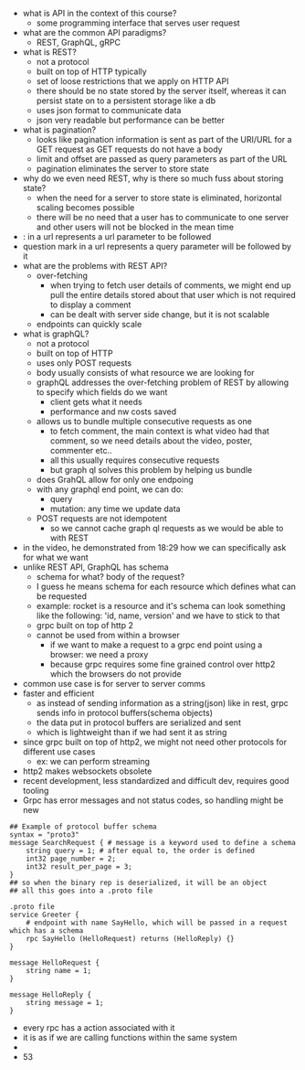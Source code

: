 - what is API in the context of this course?
	- some programming interface that serves user request
- what are the common API paradigms?
	- REST, GraphQL, gRPC
- what is REST?
	- not a protocol
	- built on top of HTTP typically
	- set of  loose restrictions that we apply on HTTP API
	- there should be no state stored by the server itself, whereas it can persist state on to a persistent storage like a db
	- uses json format to communicate data
	- json very readable but performance can be better
- what is pagination?
	- looks like pagination information is sent as part of the URI/URL for a GET request as GET requests do not have a body
	- limit and offset are passed as query parameters as part of the URL
	- pagination eliminates the server to store state
- why do we even need REST, why is there so much fuss about storing state?
	- when the need for a server to store state is eliminated, horizontal scaling becomes possible
	- there will be no need that a user has to communicate to one server and other users will not be blocked in the mean time
- : in a url represents a url parameter to be followed
- question mark in a url represents a query parameter will be followed by it
- what are the problems with REST API?
	- over-fetching
		- when trying to fetch user details of comments, we might end up pull the entire details stored about that user which is not required to display a comment
		- can be dealt with server side change, but it is not scalable
	- endpoints can quickly scale
- what is graphQL?
	- not a protocol
	- built on top of HTTP
	- uses only POST requests
	- body usually consists of what resource we are looking for
	- graphQL addresses the over-fetching problem of REST by allowing to specify which fields do we want 
		- client gets what it needs
		- performance and nw costs saved
	- allows us to bundle multiple consecutive requests as one
		- to fetch comment, the main context is what video had that comment, so we need details about the video, poster, commenter etc..
		- all  this usually requires consecutive requests
		- but graph ql solves this problem by helping us bundle
	- does GrahQL allow for only one endpoing
	- with any graphql end point, we can do:
		- query
		- mutation: any time we update data
	- POST requests are not idempotent
		- so we cannot cache graph ql requests as we would be able to with REST
- in the video, he demonstrated from 18:29 how we can specifically ask for what we want
- unlike REST API, GraphQL has schema
	- schema for what? body of the request?
	- I guess he means schema for each resource which defines what can be requested
	- example: rocket is a resource and it's schema can look something like the following: 'id, name, version' and we have to stick to that
	- grpc built on top of http 2
	- cannot be used from within a browser
		- if we want to make a request to a grpc end point using a browser: we need a proxy
		- because grpc requires some fine grained control over http2 which the browsers do not provide
- common use case is for server to server comms
- faster and efficient
	- as instead of sending information as a string(json) like in rest, grpc sends info in protocol buffers(schema objects)
	- the data put in protocol buffers are serialized and sent
	-  which is lightweight than if we had sent it as string
- since grpc built on top of http2, we might not need other protocols for different use cases
	- ex: we can perform streaming
- http2 makes websockets obsolete
- recent development, less standardized and difficult dev, requires good tooling
- Grpc has error messages and not status codes, so handling might be new
```
## Example of protocol buffer schema
syntax = "proto3"
message SearchRequest { # message is a keyword used to define a schema
	string query = 1; # after equal to, the order is defined
	int32 page_number = 2;
	int32 result_per_page = 3;
}
## so when the binary rep is deserialized, it will be an object
## all this goes into a .proto file
```

```
.proto file
service Greeter {
	# endpoint with name SayHello, which will be passed in a request which has a schema
	rpc SayHello (HelloRequest) returns (HelloReply) {}
}

message HelloRequest {
	string name = 1;
}

message HelloReply {
	string message = 1;
}
```
- every rpc has a action associated with it
- it is as if we are calling functions within the same system
- 
- 53